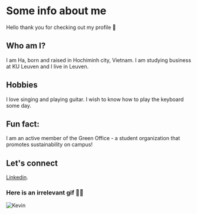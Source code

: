 # Some info about me
Hello thank you for checking out my profile 🥰
## Who am I?
I am Ha, born and raised in Hochiminh city, Vietnam. I am studying business at KU Leuven and I live in Leuven.
## Hobbies
I love singing and playing guitar. I wish to know how to play the keyboard some day.
## Fun fact:
I am an active member of the Green Office - a student organization that promotes sustainability on campus!
## Let's connect
[Linkedin](https://www.linkedin.com/in/thanhhadoan/).
### Here is an irrelevant gif 🤷🤷
![Kevin](https://media.giphy.com/media/bC9czlgCMtw4cj8RgH/giphy.gif)
